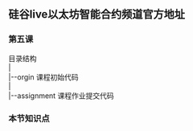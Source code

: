 ## 硅谷live以太坊智能合约频道官方地址

### 第五课

目录结构
  <br/>|
  <br/>|--orgin 课程初始代码
  <br/>|
  <br/>|--assignment 课程作业提交代码
<br/> 

### 本节知识点

